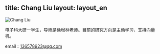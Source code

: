 title: Chang Liu
layout: layout_en
---
![Chang Liu](http://7xohr3.com1.z0.glb.clouddn.com/刘畅.jpg)

电子科大研一学生，导师是徐增林老师。目前的研究方向是主动学习，支持向量机。

email：<136578923@qq.com>
